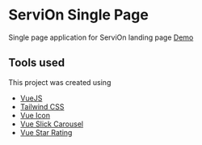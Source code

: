 # ServiOn Single Page

Single page application for ServiOn landing page
[Demo](https://vuejs.org)

## Tools used

This project was created using
- [VueJS](https://vuejs.org)
- [Tailwind CSS](https://tailwindcss.com)
- [Vue Icon](https://github.com/qinshenxue/vue-icon)
- [Vue Slick Carousel](https://github.com/gs-shop/vue-slick-carousel)
- [Vue Star Rating](https://github.com/craigh411/vue-star-rating)
